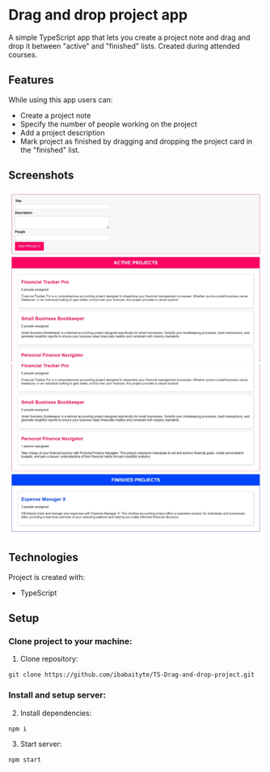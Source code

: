 # Drag and drop project app
A simple TypeScript app that lets you create a project note and drag and drop it between "active" and "finished" lists. Created during attended courses.

## Features
While using this app users can:
* Create a project note
* Specify the number of people working on the project
* Add a project description
* Mark project as finished by dragging and dropping the project card in the "finished" list. 

## Screenshots
![img.jpg](pictures/img.jpg)
![img2.jpg](pictures/img2.jpg)

## Technologies
Project is created with:
* TypeScript

## Setup

### Clone project to your machine:
1. Clone repository:
```
git clone https://github.com/ibabaityte/TS-Drag-and-drop-project.git
```
### Install and setup server:
2. Install dependencies:
```
npm i
```
3. Start server:
```
npm start
```
